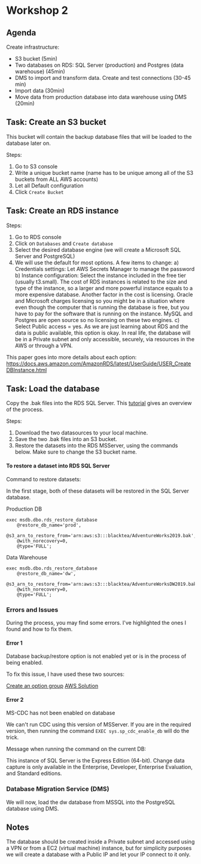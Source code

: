 # Workshop 2

## Agenda

Create infrastructure:
- S3 bucket (5min)
- Two databases on RDS: SQL Server (production) and Postgres (data warehouse) (45min)
- DMS to import and transform data. Create and test connections (30-45 min)
- Import data (30min)
- Move data from production database into data warehouse using DMS (20min) 

## Task: Create an S3 bucket
This bucket will contain the backup database files that will be loaded to the database later on.

Steps:
1) Go to S3 console
2) Write a unique bucket name (name has to be unique among all of the S3 buckets from ALL AWS accounts)
3) Let all Default configuration
4) Click `Create Bucket`

## Task: Create an RDS instance

Steps:
1) Go to RDS console
2) Click on `Databases` and `Create database` 
3) Select the desired database engine (we will create a Microsoft SQL Server and PostgreSQL)
4) We will use the default for most options. A few items to change:
	a) Credentials settings: Let AWS Secrets Manager to manage the password
	b) Instance configuration: Select the instance included in the free tier (usually t3.small). The cost of RDS instances is related to the size and type of the instance, so a larger and more powerful instance equals to a more expensive database. Another factor in the cost is licensing. Oracle and Microsoft charges licensing so you might be in a situation where even though the computer that is running the database is free, but you have to pay for the software that is running on the instance. MySQL and Postgres are open source so no licensing on these two engines.
	c) Select Public access = yes. As we are just learning about RDS and the data is public available, this option is okay. In real life, the database will be in a Private subnet and only accessible, securely, via resources in the AWS or through a VPN.

This paper goes into more details about each option:
https://docs.aws.amazon.com/AmazonRDS/latest/UserGuide/USER_CreateDBInstance.html

## Task: Load the database 
Copy the .bak files into the RDS SQL Server. 
This [tutorial](https://docs.aws.amazon.com/AmazonRDS/latest/UserGuide/SQLServer.Procedural.Importing.html) gives an overview of the process.

Steps:
1) Download the two datasources to your local machine.
2) Save the two .bak files into an S3 bucket.
3) Restore the datasets into the RDS MSServer, using the commands below. Make sure to change the S3 bucket name.

#### To restore a dataset into RDS SQL Server

Command to restore datasets:

In the first stage, both of these datasets will be restored in the SQL Server database. 

Production DB
```
exec msdb.dbo.rds_restore_database
	@restore_db_name='prod',
	@s3_arn_to_restore_from='arn:aws:s3:::blacktea/AdventureWorks2019.bak',
	@with_norecovery=0,
	@type='FULL';
```

Data Warehouse
```
exec msdb.dbo.rds_restore_database
	@restore_db_name='dw',
	@s3_arn_to_restore_from='arn:aws:s3:::blacktea/AdventureWorksDW2019.bak',
	@with_norecovery=0,
	@type='FULL';
```

### Errors and Issues

During the process, you may find some errors. I've highlighted the ones I found and how to fix them.

#### Error 1
Database backup/restore option is not enabled yet or is in the process of being enabled.

To fix this issue, I have used these two sources:

[Create an option group](https://stackoverflow.com/questions/57005157/restore-from-s3-bucket-to-sql-server-getting-error-database-backup-restore-optio)
[AWS Solution](https://aws.amazon.com/premiumsupport/knowledge-center/native-backup-rds-sql-server/)

#### Error 2
MS-CDC has not been enabled on database

We can't run CDC using this version of MSServer. If you are in the required version, then running the command `EXEC sys.sp_cdc_enable_db` will do the trick.

Message when running the command on the current DB:

This instance of SQL Server is the Express Edition (64-bit). Change data capture is only available in the Enterprise, Developer, Enterprise Evaluation, and Standard editions.


### Database Migration Service (DMS)

We will now, load the dw database from MSSQL into the PostgreSQL database using DMS.



## Notes

The database should be created inside a Private subnet and accessed using a VPN or from a EC2 (virtual machine) instance, but for simplicity purposes we will create a database with a Public IP and let your IP connect to it only.

